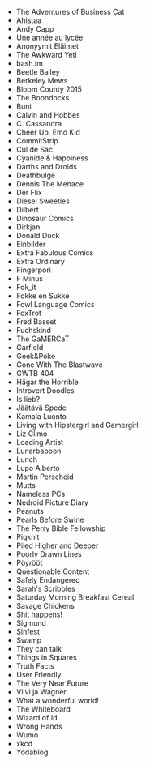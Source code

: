 - The Adventures of Business Cat
- Ahistaa
- Andy Capp
- Une année au lycée
- Anonyymit Eläimet
- The Awkward Yeti
- bash.im
- Beetle Bailey
- Berkeley Mews
- Bloom County 2015
- The Boondocks
- Buni
- Calvin and Hobbes
- C. Cassandra
- Cheer Up, Emo Kid
- CommitStrip
- Cul de Sac
- Cyanide & Happiness
- Darths and Droids
- Deathbulge
- Dennis The Menace
- Der Flix
- Diesel Sweeties
- Dilbert
- Dinosaur Comics
- Dirkjan
- Donald Duck
- Einbilder
- Extra Fabulous Comics
- Extra Ordinary
- Fingerpori
- F Minus
- Fok_it
- Fokke en Sukke
- Fowl Language Comics
- FoxTrot
- Fred Basset
- Fuchskind
- The GaMERCaT
- Garfield
- Geek&Poke
- Gone With The Blastwave
- GWTB 404
- Hägar the Horrible
- Introvert Doodles
- Is lieb?
- Jäätävä Spede
- Kamala Luonto
- Living with Hipstergirl and Gamergirl
- Liz Climo
- Loading Artist
- Lunarbaboon
- Lunch
- Lupo Alberto
- Martin Perscheid
- Mutts
- Nameless PCs
- Nedroid Picture Diary
- Peanuts
- Pearls Before Swine
- The Perry Bible Fellowship
- Pigknit
- Piled Higher and Deeper
- Poorly Drawn Lines
- Pöyrööt
- Questionable Content
- Safely Endangered
- Sarah's Scribbles
- Saturday Morning Breakfast Cereal
- Savage Chickens
- Shit happens!
- Sigmund
- Sinfest
- Swamp
- They can talk
- Things in Squares
- Truth Facts
- User Friendly
- The Very Near Future
- Viivi ja Wagner
- What a wonderful world!
- The Whiteboard
- Wizard of Id
- Wrong Hands
- Wumo
- xkcd
- Yodablog
